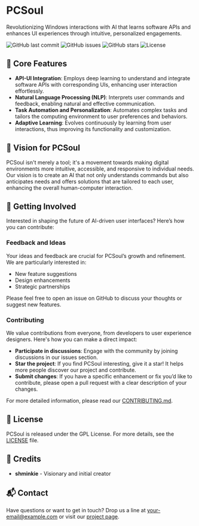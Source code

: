 # PCSoul
Revolutionizing Windows interactions with AI that learns software APIs and enhances UI experiences through intuitive, personalized engagements.

![GitHub last commit](https://img.shields.io/github/last-commit/yourusername/pcsoul)
![GitHub issues](https://img.shields.io/github/issues/yourusername/pcsoul)
![GitHub stars](https://img.shields.io/github/stars/yourusername/pcsoul)
![License](https://img.shields.io/github/license/yourusername/pcsoul)

## 🌟 Core Features

- **API-UI Integration**: Employs deep learning to understand and integrate software APIs with corresponding UIs, enhancing user interaction effortlessly.
- **Natural Language Processing (NLP)**: Interprets user commands and feedback, enabling natural and effective communication.
- **Task Automation and Personalization**: Automates complex tasks and tailors the computing environment to user preferences and behaviors.
- **Adaptive Learning**: Evolves continuously by learning from user interactions, thus improving its functionality and customization.

## 🚀 Vision for PCSoul

PCSoul isn't merely a tool; it's a movement towards making digital environments more intuitive, accessible, and responsive to individual needs. Our vision is to create an AI that not only understands commands but also anticipates needs and offers solutions that are tailored to each user, enhancing the overall human-computer interaction.

## 📝 Getting Involved

Interested in shaping the future of AI-driven user interfaces? Here’s how you can contribute:

### Feedback and Ideas

Your ideas and feedback are crucial for PCSoul’s growth and refinement. We are particularly interested in:
- New feature suggestions
- Design enhancements
- Strategic partnerships

Please feel free to open an issue on GitHub to discuss your thoughts or suggest new features.

### Contributing

We value contributions from everyone, from developers to user experience designers. Here's how you can make a direct impact:
- **Participate in discussions**: Engage with the community by joining discussions in our issues section.
- **Star the project**: If you find PCSoul interesting, give it a star! It helps more people discover our project and contribute.
- **Submit changes**: If you have a specific enhancement or fix you’d like to contribute, please open a pull request with a clear description of your changes.

For more detailed information, please read our [CONTRIBUTING.md](https://github.com/yourusername/pcsoul/CONTRIBUTING.md).

## 📖 License

PCSoul is released under the GPL License. For more details, see the [LICENSE](LICENSE) file.

## 👥 Credits

- **shminkie** - Visionary and initial creator

## 📬 Contact

Have questions or want to get in touch? Drop us a line at [your-email@example.com](mailto:shminkie@outlook.com) or visit our [project page](https://github.com/yourusername/pcsoul).
